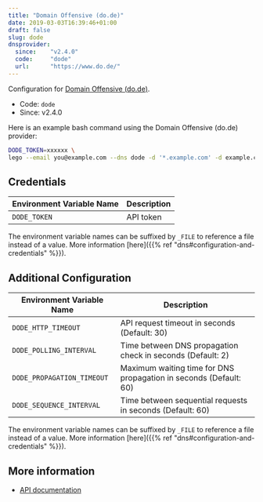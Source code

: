 ```yaml
---
title: "Domain Offensive (do.de)"
date: 2019-03-03T16:39:46+01:00
draft: false
slug: dode
dnsprovider:
  since:    "v2.4.0"
  code:     "dode"
  url:      "https://www.do.de/"
---
```


<!-- THIS DOCUMENTATION IS AUTO-GENERATED. PLEASE DO NOT EDIT. -->
<!-- providers/dns/dode/dode.toml -->
<!-- THIS DOCUMENTATION IS AUTO-GENERATED. PLEASE DO NOT EDIT. -->


Configuration for [Domain Offensive (do.de)](https://www.do.de/).


<!--more-->

- Code: `dode`
- Since: v2.4.0


Here is an example bash command using the Domain Offensive (do.de) provider:

```bash
DODE_TOKEN=xxxxxx \
lego --email you@example.com --dns dode -d '*.example.com' -d example.com run
```




## Credentials

| Environment Variable Name | Description |
|-----------------------|-------------|
| `DODE_TOKEN` | API token |

The environment variable names can be suffixed by `_FILE` to reference a file instead of a value.
More information [here]({{% ref "dns#configuration-and-credentials" %}}).


## Additional Configuration

| Environment Variable Name | Description |
|--------------------------------|-------------|
| `DODE_HTTP_TIMEOUT` | API request timeout in seconds (Default: 30) |
| `DODE_POLLING_INTERVAL` | Time between DNS propagation check in seconds (Default: 2) |
| `DODE_PROPAGATION_TIMEOUT` | Maximum waiting time for DNS propagation in seconds (Default: 60) |
| `DODE_SEQUENCE_INTERVAL` | Time between sequential requests in seconds (Default: 60) |

The environment variable names can be suffixed by `_FILE` to reference a file instead of a value.
More information [here]({{% ref "dns#configuration-and-credentials" %}}).




## More information

- [API documentation](https://www.do.de/wiki/freie-ssl-tls-zertifikate-ueber-acme/)

<!-- THIS DOCUMENTATION IS AUTO-GENERATED. PLEASE DO NOT EDIT. -->
<!-- providers/dns/dode/dode.toml -->
<!-- THIS DOCUMENTATION IS AUTO-GENERATED. PLEASE DO NOT EDIT. -->
